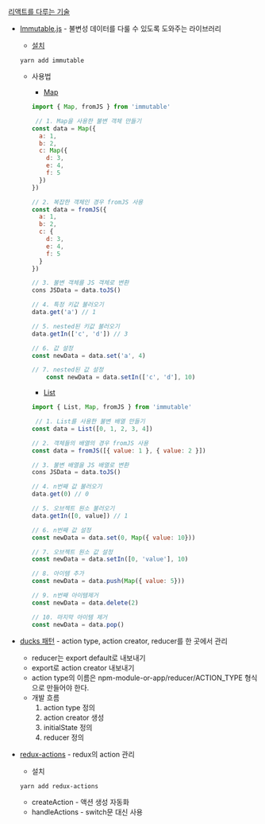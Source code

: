 [리액트를 다루는 기술](https://book.naver.com/bookdb/book_detail.nhn?bid=13799583)

* [Immutable.js](https://github.com/immutable-js/immutable-js) - 불변성 데이터를 다룰 수 있도록 도와주는 라이브러리

  * [설치](https://github.com/immutable-js/immutable-js#getting-started)
  ```
  yarn add immutable
  ```

  * 사용법
    * [Map](https://immutable-js.github.io/immutable-js/docs/#/Map)
    ```javascript
    import { Map, fromJS } from 'immutable'

     // 1. Map을 사용한 불변 객체 만들기
    const data = Map({
      a: 1,
      b: 2,
      c: Map({
        d: 3,
        e: 4,
        f: 5
      })
    })

    // 2. 복잡한 객체인 경우 fromJS 사용
    const data = fromJS({
      a: 1,
      b: 2,
      c: {
        d: 3,
        e: 4,
        f: 5
      }
    })

    // 3. 불변 객체를 JS 객체로 변환
    cons JSData = data.toJS()

    // 4. 특정 키값 불러오기
    data.get('a') // 1

    // 5. nested된 키값 불러오기
    data.getIn(['c', 'd']) // 3

    // 6. 값 설정
    const newData = data.set('a', 4)

    // 7. nested된 값 설정
        const newData = data.setIn(['c', 'd'], 10)
    ```

    * [List](https://immutable-js.github.io/immutable-js/docs/#/List)

    ```javascript
    import { List, Map, fromJS } from 'immutable'

     // 1. List를 사용한 불변 배열 만들기
    const data = List([0, 1, 2, 3, 4])

    // 2. 객체들의 배열의 경우 fromJS 사용
    const data = fromJS([{ value: 1 }, { value: 2 }])

    // 3. 불변 배열을 JS 배열로 변환
    cons JSData = data.toJS()

    // 4. n번째 값 불러오기
    data.get(0) // 0

    // 5. 오브젝트 원소 불러오기
    data.getIn([0, value]) // 1

    // 6. n번째 값 설정
    const newData = data.set(0, Map({ value: 10}))

    // 7. 오브젝트 원소 값 설정
    const newData = data.setIn([0, 'value'], 10)

    // 8. 아이템 추가
    const newData = data.push(Map({ value: 5}))

    // 9. n번째 아이템제거
    const newData = data.delete(2)

    // 10. 마지막 아이템 제거
    const newData = data.pop()
    ```

* [ducks 패턴](https://github.com/erikras/ducks-modular-redux#rules) - action type, action creator, reducer를 한 곳에서 관리
  * reducer는 export default로 내보내기
  * export로 action creator 내보내기
  * action type의 이름은 npm-module-or-app/reducer/ACTION_TYPE 형식으로 만들어야 한다.
  * 개발 흐름
    1. action type 정의
    2. action creator 생성
    3. initialState 정의
    4. reducer 정의

* [redux-actions](https://redux-actions.js.org/#getting-started) - redux의 action 관리
  * 설치
  ```
  yarn add redux-actions
  ```

  * createAction - 액션 생성 자동화
  * handleActions - switch문 대신 사용